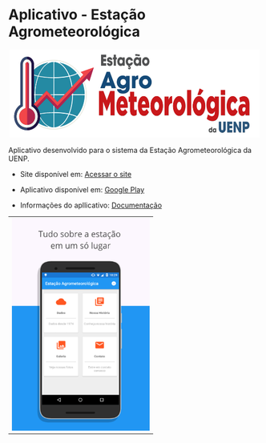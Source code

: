 # Aplicativo - Estação Agrometeorológica

<p align="center">
  <img src="https://github.com/igoliveira96/estacao_agrometeorologica/blob/master/app/src/main/res/drawable/logo_estacao.png" width="500px" height="175" >
</p>

Aplicativo desenvolvido para o sistema da Estação Agrometeorológica da UENP.

* Site disponível em: [Acessar o site](http://neat.uenp.edu.br/estacao/)

* Aplicativo disponível em: [Google Play](https://play.google.com/store/apps/details?id=mubble.estaoagrometeorolgica)

* Informações do apllicativo: [Documentação](https://github.com/igoliveira96/ESTACAO_AGROMETEOROLOGICA/wiki)

<table><tr><td>
    <img src="https://github.com/igoliveira96/estacao_agrometeorologica/blob/master/app/src/main/res/drawable/prints/Print%20Esta%C3%A7%C3%A3o%20-%20Dashboard.png" width="275px" height="425px" >
</td></tr></table>

